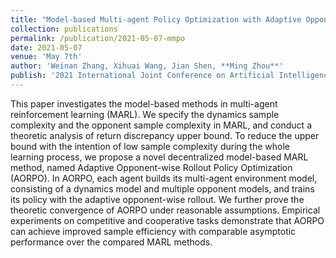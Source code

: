 ```yaml
---
title: "Model-based Multi-agent Policy Optimization with Adaptive Opponent-wise Rollouts"
collection: publications
permalink: /publication/2021-05-07-mmpo
date: 2021-05-07
venue: 'May 7th'
author: 'Weinan Zhang, Xihuai Wang, Jian Shen, **Ming Zhou**'
publish: '2021 International Joint Conference on Artificial Intelligence'
---
```


This paper investigates the model-based methods in multi-agent reinforcement learning (MARL). We specify the dynamics sample complexity and the opponent sample complexity in MARL, and conduct a theoretic analysis of return discrepancy upper bound. To reduce the upper bound with the intention of low sample complexity during the whole learning process, we propose a novel decentralized model-based MARL method, named Adaptive Opponent-wise Rollout Policy Optimization (AORPO). In AORPO, each agent builds its multi-agent environment model, consisting of a dynamics model and multiple opponent models, and trains its policy with the adaptive opponent-wise rollout. We further prove the theoretic convergence of AORPO under reasonable assumptions. Empirical experiments on competitive and cooperative tasks demonstrate that AORPO can achieve improved sample efficiency with comparable asymptotic performance over the compared MARL methods.